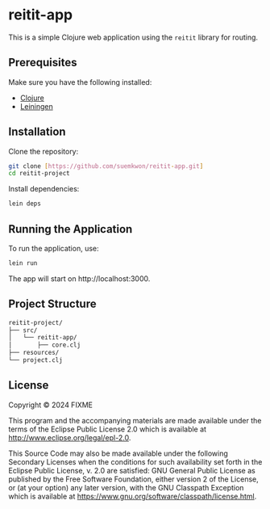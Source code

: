 # reitit-app

This is a simple Clojure web application using the `reitit` library for routing.

## Prerequisites

Make sure you have the following installed:

- [Clojure](https://clojure.org/guides/getting_started)
- [Leiningen](https://leiningen.org/)

## Installation

Clone the repository:

```bash
git clone [https://github.com/suemkwon/reitit-app.git]
cd reitit-project
```

Install dependencies:

```bash
lein deps
```

## Running the Application

To run the application, use:

```bash
lein run
```

The app will start on http://localhost:3000.

## Project Structure

```bash
reitit-project/
├── src/
│   └── reitit-app/
│       ├── core.clj        
├── resources/
└── project.clj             
```

## License

Copyright © 2024 FIXME

This program and the accompanying materials are made available under the terms of the Eclipse Public License 2.0 which is available at http://www.eclipse.org/legal/epl-2.0.

This Source Code may also be made available under the following Secondary Licenses when the conditions for such availability set forth in the Eclipse Public License, v. 2.0 are satisfied: GNU General Public License as published by the Free Software Foundation, either version 2 of the License, or (at your option) any later version, with the GNU Classpath Exception which is available at https://www.gnu.org/software/classpath/license.html.

